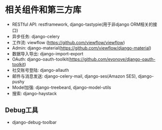 # 相关组件和第三方库

* RESTful API: restframework, django-tastypie(用于非django ORM相关的接口)
* 异步任务: django-celery
* 工作流: viewflow (https://github.com/viewflow/viewflow)
* Admin: django-material(https://github.com/viewflow/django-material)
* 数据导入导出: django-import-export
* OAuth: django-oauth-toolkit(https://github.com/evonove/django-oauth-toolkit)
* 社交账号登陆: django-allauth
* 邮件与消息发送: django-celery-mail, django-ses(Amazon SES), django-pushy
* Model加强: django-treebeard, django-model-utils
* 搜索: django-haystack

##  Debug工具
* django-debug-toolbar